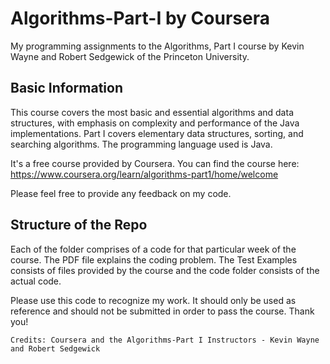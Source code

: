 # Algorithms-Part-I by Coursera
My programming assignments to the Algorithms, Part I course by Kevin Wayne and Robert Sedgewick of the Princeton University.

## Basic Information
This course covers the most basic and essential algorithms and data structures, with emphasis on complexity and performance of the Java implementations. Part I covers elementary data structures, sorting, and searching algorithms. The programming language used is Java.

It's a free course provided by Coursera. You can find the course here: https://www.coursera.org/learn/algorithms-part1/home/welcome

Please feel free to provide any feedback on my code.

## Structure of the Repo

Each of the folder comprises of a code for that particular week of the course. The PDF file explains the coding problem. The Test Examples consists of files provided
by the course and the code folder consists of the actual code.

Please use this code to recognize my work. It should only be used as reference and should not be submitted in order to pass the course. Thank you!

```
Credits: Coursera and the Algorithms-Part I Instructors - Kevin Wayne and Robert Sedgewick
```
